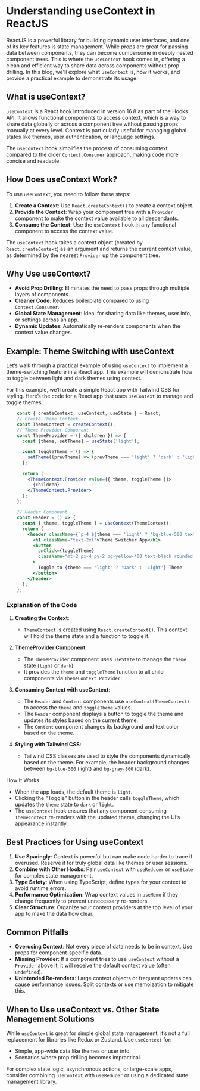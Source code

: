 # Understanding useContext in ReactJS

ReactJS is a powerful library for building dynamic user interfaces, and one of its key features is state management. While props are great for passing data between components, they can become cumbersome in deeply nested component trees. This is where the `useContext` hook comes in, offering a clean and efficient way to share data across components without prop drilling. In this blog, we'll explore what `useContext` is, how it works, and provide a practical example to demonstrate its usage.

## What is useContext?

`useContext` is a React hook introduced in version 16.8 as part of the Hooks API. It allows functional components to access context, which is a way to share data globally or across a component tree without passing props manually at every level. Context is particularly useful for managing global states like themes, user authentication, or language settings.

The `useContext` hook simplifies the process of consuming context compared to the older `Context.Consumer` approach, making code more concise and readable.

## How Does useContext Work?

To use `useContext`, you need to follow these steps:

1. **Create a Context**: Use `React.createContext()` to create a context object.
2. **Provide the Context**: Wrap your component tree with a `Provider` component to make the context value available to all descendants.
3. **Consume the Context**: Use the `useContext` hook in any functional component to access the context value.

The `useContext` hook takes a context object (created by `React.createContext`) as an argument and returns the current context value, as determined by the nearest `Provider` up the component tree.

## Why Use useContext?

- **Avoid Prop Drilling**: Eliminates the need to pass props through multiple layers of components.
- **Cleaner Code**: Reduces boilerplate compared to using `Context.Consumer`.
- **Global State Management**: Ideal for sharing data like themes, user info, or settings across an app.
- **Dynamic Updates**: Automatically re-renders components when the context value changes.

## Example: Theme Switching with useContext

Let’s walk through a practical example of using `useContext` to implement a theme-switching feature in a React app. This example will demonstrate how to toggle between light and dark themes using context.

For this example, we’ll create a simple React app with Tailwind CSS for styling. 
Here’s the code for a React app that uses `useContext` to manage and toggle themes:

```jsx
    const { createContext, useContext, useState } = React;
    // Create Theme Context
    const ThemeContext = createContext();
    // Theme Provider Component
    const ThemeProvider = ({ children }) => {
      const [theme, setTheme] = useState('light');

      const toggleTheme = () => {
        setTheme((prevTheme) => (prevTheme === 'light' ? 'dark' : 'light'));
      };

      return (
        <ThemeContext.Provider value={{ theme, toggleTheme }}>
          {children}
        </ThemeContext.Provider>
      );
    };
```

```jsx
    // Header Component
    const Header = () => {
      const { theme, toggleTheme } = useContext(ThemeContext);
      return (
        <header className={`p-4 ${theme === 'light' ? 'bg-blue-500 text-white' : 'bg-gray-800 text-gray-200'}`}>
          <h1 className="text-2xl">Theme Switcher App</h1>
          <button
            onClick={toggleTheme}
            className="mt-2 px-4 py-2 bg-yellow-400 text-black rounded hover:bg-yellow-500"
          >
            Toggle to {theme === 'light' ? 'Dark' : 'Light'} Theme
          </button>
        </header>
      );
    };
```

### Explanation of the Code

1. **Creating the Context**:
   - `ThemeContext` is created using `React.createContext()`. This context will hold the theme state and a function to toggle it.

2. **ThemeProvider Component**:
   - The `ThemeProvider` component uses `useState` to manage the `theme` state (`light` or `dark`).
   - It provides the `theme` and `toggleTheme` function to all child components via `ThemeContext.Provider`.

3. **Consuming Context with useContext**:
   - The `Header` and `Content` components use `useContext(ThemeContext)` to access the `theme` and `toggleTheme` values.
   - The `Header` component displays a button to toggle the theme and updates its styles based on the current theme.
   - The `Content` component changes its background and text color based on the theme.

4. **Styling with Tailwind CSS**:
   - Tailwind CSS classes are used to style the components dynamically based on the theme. For example, the header background changes between `bg-blue-500` (light) and `bg-gray-800` (dark).

 How It Works

- When the app loads, the default theme is `light`.
- Clicking the "Toggle" button in the header calls `toggleTheme`, which updates the `theme` state to `dark` or `light`.
- The `useContext` hook ensures that any component consuming `ThemeContext` re-renders with the updated theme, changing the UI’s appearance instantly.

## Best Practices for Using useContext

1. **Use Sparingly**: Context is powerful but can make code harder to trace if overused. Reserve it for truly global data like themes or user sessions.
2. **Combine with Other Hooks**: Pair `useContext` with `useReducer` or `useState` for complex state management.
3. **Type Safety**: When using TypeScript, define types for your context to avoid runtime errors.
4. **Performance Optimization**: Wrap context values in `useMemo` if they change frequently to prevent unnecessary re-renders.
5. **Clear Structure**: Organize your context providers at the top level of your app to make the data flow clear.

## Common Pitfalls

- **Overusing Context**: Not every piece of data needs to be in context. Use props for component-specific data.
- **Missing Provider**: If a component tries to use `useContext` without a `Provider` above it, it will receive the default context value (often `undefined`).
- **Unintended Re-renders**: Large context objects or frequent updates can cause performance issues. Split contexts or use memoization to mitigate this.
## When to Use useContext vs. Other State Management Solutions

While `useContext` is great for simple global state management, it’s not a full replacement for libraries like Redux or Zustand. Use `useContext` for:
- Simple, app-wide data like themes or user info.
- Scenarios where prop drilling becomes impractical.

For complex state logic, asynchronous actions, or large-scale apps, consider combining `useContext` with `useReducer` or using a dedicated state management library.


